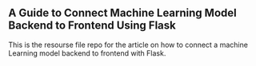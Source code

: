 ## A Guide to Connect Machine Learning Model Backend to Frontend Using Flask

This is the resourse file repo for the article on how to connect a machine Learning model backend to frontend with Flask.
